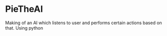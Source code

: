 # PieTheAI
Making of an AI which listens to user and performs certain actions based on that. Using python
